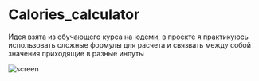 # Calories_calculator

Идея взята из обучающего курса на юдеми, в проекте я практикуюсь использовать сложные формулы для расчета и связвать между собой значения приходящие в разные инпуты 

![screen](https://github.com/byDsh116/Calories_calculator/blob/f8eaf354c7d8499e916423c12092d080f27dd954/assets/Calories_calculator.png)

